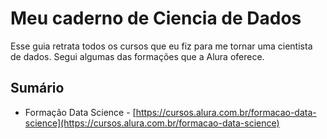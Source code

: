 # Meu caderno de Ciencia de Dados

Esse guia retrata todos os cursos que eu fiz para me tornar uma cientista de dados.
Segui algumas das formações que a Alura oferece.

## Sumário

* Formação Data Science - [https://cursos.alura.com.br/formacao-data-science](https://cursos.alura.com.br/formacao-data-science)